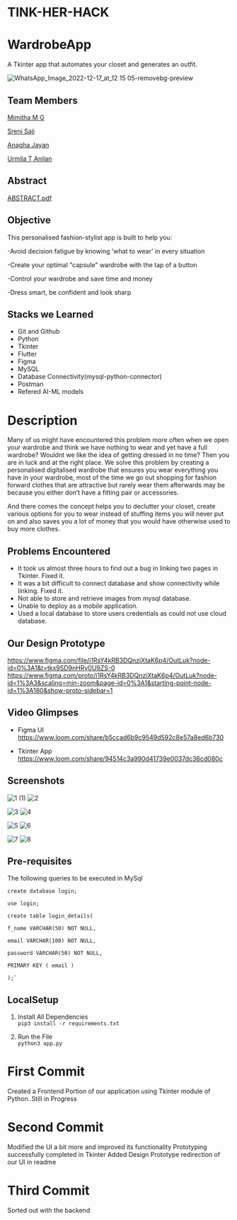 # TINK-HER-HACK

# WardrobeApp

A Tkinter app that automates your closet and generates an outfit.

![WhatsApp_Image_2022-12-17_at_12 15 05-removebg-preview](https://user-images.githubusercontent.com/92539781/208264938-54831555-ba85-4958-947e-d7cd580e2f42.png)

## Team Members

[Mimitha M G](https://github.com/Mimithamg)

[Sreni Saji](https://github.com/Sre-n)

[Anagha Jayan](https://github.com/AnaghaJn21)

[Urmila T Anilan](https://github.com/urmila-13)

## Abstract

[ABSTRACT.pdf](https://github.com/Sre-n/TINK-HER-HACK/files/10253107/ABSTRACT.pdf)

## Objective

This personalised fashion-stylist app is built to help you:

-Avoid decision fatigue by knowing 'what to wear' in every situation

-Create your optimal "capsule" wardrobe with the tap of a button

-Control your wardrobe and save time and money

-Dress smart, be confident and look sharp

## Stacks we Learned

- Git and Github
- Python
- Tkinter
- Flutter
- Figma
- MySQL
- Database Connectivity(mysql-python-connector)
- Postman
- Refered AI-ML models

# Description

Many of us might have encountered this problem more often when we open your wardrobe and think we have nothing to wear and yet have a full wardrobe? Wouldnt we like the idea of getting dressed in no time? Then you are in luck and at the right place. We solve this problem by creating a personalised digitalised wardrobe that ensures you wear everything you have in your wardrobe, most of the time we go out shopping for fashion forward clothes that are attractive but rarely wear them afterwards may be because you either don’t have a fitting pair or accessories.

And there comes the concept helps you to declutter your closet, create various options for you to wear instead of stuffing items you will never put on and also saves you a lot of money that you would have otherwise used to buy more clothes.

## Problems Encountered

- It took us almost three hours to find out a bug in linking two pages in Tkinter. Fixed it.
- It was a bit difficult to connect database and show connectivity while linking. Fixed it.
- Not able to store and retrieve images from mysql database.
- Unable to deploy as a mobile application.
- Used a local database to store users credentials as could not use cloud database.

## Our Design Prototype

https://www.figma.com/file/i1RsY4kRB3DQnziXtaK6p4/OutLuk?node-id=0%3A1&t=tkx9SD9nHRy0U9ZS-0
https://www.figma.com/proto/i1RsY4kRB3DQnziXtaK6p4/OutLuk?node-id=1%3A3&scaling=min-zoom&page-id=0%3A1&starting-point-node-id=1%3A180&show-proto-sidebar=1

## Video Glimpses

- Figma UI
https://www.loom.com/share/b5ccad6b9c9549d592c8e57a8ed6b730

- Tkinter App
https://www.loom.com/share/94514c3a990d41739e0037dc36cd080c

## Screenshots

![1 (1)](https://user-images.githubusercontent.com/114649294/208283352-d971719c-647c-4459-b4af-03ed8b2b4426.png)
![2](https://user-images.githubusercontent.com/114649294/208283351-7a7abfaf-ce4e-4798-8b93-337b56b49509.png)

![3](https://user-images.githubusercontent.com/114649294/208283348-afd32054-7869-4470-801f-76be3fe4bfbb.png)
![4](https://user-images.githubusercontent.com/114649294/208283346-d6c5d903-ea9a-4903-98e1-a2fef75b434c.png)

![5](https://user-images.githubusercontent.com/114649294/208283340-8b3e4355-6c64-41e7-bbe8-184c2e39c54f.png)
![6](https://user-images.githubusercontent.com/114649294/208283343-84fe0071-3939-495a-bee6-020a040846c2.png)

![7](https://user-images.githubusercontent.com/114649294/208283354-90354f8a-c025-4cb3-a65e-8d2679170c43.png)
![8](https://user-images.githubusercontent.com/114649294/208283353-d64def8f-e040-4116-963c-f8d4e92b3074.png)


## Pre-requisites
The following queries to be executed in MySql 

`create database login;`

 `use login;`
 
    create table login_details(
 
    f_name VARCHAR(50) NOT NULL,
 
    email VARCHAR(100) NOT NULL,
 
    password VARCHAR(50) NOT NULL,
 
    PRIMARY KEY ( email )
 
    );`
    


## LocalSetup
1) Install All Dependencies   
`pip3 install -r requirements.txt`

2) Run the File  
`python3 app.py`


# First Commit
Created a Frontend Portion of our application using Tkinter module of Python..Still in Progress

# Second Commit
Modified the UI a bit more and improved its functionality
Prototyping successfully completed in Tkinter
Added Design Prototype redirection of our UI in readme

# Third Commit
Sorted out with the backend
